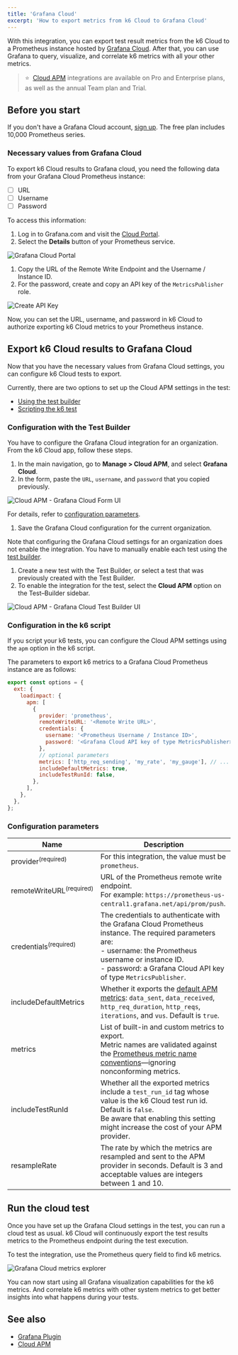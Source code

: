 ```yaml
---
title: 'Grafana Cloud'
excerpt: 'How to export metrics from k6 Cloud to Grafana Cloud'
---
```


With this integration, you can export test result metrics from the k6 Cloud to a Prometheus instance hosted by [Grafana Cloud](https://grafana.com/products/cloud/).
After that, you can use Grafana to query, visualize, and correlate k6 metrics with all your other metrics.

> ⭐️  &nbsp;[Cloud APM](/cloud/integrations/cloud-apm/) integrations are available on Pro and Enterprise plans, as well as the annual Team plan and Trial.

## Before you start

If you don't have a Grafana Cloud account, [sign up](https://grafana.com/products/cloud/).
The free plan includes 10,000 Prometheus series.

### Necessary values from Grafana Cloud

To export k6 Cloud results to Grafana cloud, you need the following data from your Grafana Cloud Prometheus instance:

- [ ] URL
- [ ] Username
- [ ] Password

To access this information:

1. Log in to Grafana.com and visit the [Cloud Portal](https://grafana.com/docs/grafana-cloud/what-are/cloud-portal/).
1. Select the **Details** button of your Prometheus service.

  ![Grafana Cloud Portal](./images/grafana_cloud_portal.png)

1. Copy the URL of the Remote Write Endpoint and the Username / Instance ID.
1. For the password, create and copy an API key of the `MetricsPublisher` role.

  ![Create API Key](./images/grafana_cloud_create_api_key_metrics_publisher.png)

Now, you can set the URL, username, and password in k6 Cloud to authorize exporting k6 Cloud metrics to your Prometheus instance.

## Export k6 Cloud results to Grafana Cloud

Now that you have the necessary values from Grafana Cloud settings, you can configure k6 Cloud tests to export.

Currently, there are two options to set up the Cloud APM settings in the test:

- [Using the test builder](#configuration-using-the-test-builder)
- [Scripting the k6 test](#configuration-in-the-k6-script)

### Configuration with the Test Builder

You have to configure the Grafana Cloud integration for an organization.
From the k6 Cloud app, follow these steps.

1. In the main navigation, go to **Manage > Cloud APM**, and select **Grafana Cloud**.
1. In the form, paste the `URL`, `username`, and `password` that you copied previously.

  ![Cloud APM - Grafana Cloud Form UI](images/grafana-cloud-app-form.png)

  For details, refer to [configuration parameters](#configuration-parameters).

1. Save the Grafana Cloud configuration for the current organization.

Note that configuring the Grafana Cloud settings for an organization does not enable the integration. You have to manually enable each test using the [test builder](/test-authoring/test-builder).

1. Create a new test with the Test Builder, or select a test that was previously created with the Test Builder.
1. To enable the integration for the test, select the **Cloud APM** option on the Test&ndash;Builder sidebar.

  ![Cloud APM - Grafana Cloud Test Builder UI](images/grafana-cloud-app-testbuilder.png)

### Configuration in the k6 script

If you script your k6 tests, you can configure the Cloud APM settings using the `apm` option in the k6 script.

The parameters to export k6 metrics to a Grafana Cloud Prometheus instance are as follows:

```javascript
export const options = {
  ext: {
    loadimpact: {
      apm: [
        {
          provider: 'prometheus',
          remoteWriteURL: '<Remote Write URL>',
          credentials: {
            username: '<Prometheus Username / Instance ID>',
            password: '<Grafana Cloud API key of type MetricsPublisher>',
          },
          // optional parameters
          metrics: ['http_req_sending', 'my_rate', 'my_gauge'], // ...
          includeDefaultMetrics: true,
          includeTestRunId: false,
        },
      ],
    },
  },
};
```

### Configuration parameters

| Name                    | Description                                                                                                                                                                                |
| ----------------------- | ------------------------------------------------------------------------------------------------------------------------------------------------------------------------------------------ |
| provider<sup>(required)</sup>            | For this integration, the value must be `prometheus`.
| remoteWriteURL<sup>(required)</sup>        | URL of the Prometheus remote write endpoint. <br/> For example: `https://prometheus-us-central1.grafana.net/api/prom/push`.                                                                                                |
| credentials<sup>(required)</sup>         | The credentials to authenticate with the Grafana Cloud Prometheus instance. The required parameters are: <br/> - username: the Prometheus username or instance ID. <br/> - password: a Grafana Cloud API key of type `MetricsPublisher`. |
| includeDefaultMetrics | Whether it exports the [default APM metrics](/cloud/integrations/cloud-apm/#default-apm-metrics): `data_sent`, `data_received`, `http_req_duration`, `http_reqs`, `iterations`, and `vus`. Default is `true`. |
| metrics               | List of built-in and custom metrics to export. <br/> Metric names are validated against the [Prometheus metric name conventions](https://prometheus.io/docs/concepts/data_model/#metric-names-and-labels)—ignoring nonconforming metrics.                                      |
| includeTestRunId      | Whether all the exported metrics include a `test_run_id` tag whose value is the k6 Cloud test run id. Default is `false`. <br/> Be aware that enabling this setting might increase the cost of your APM provider. |
| resampleRate          | The rate by which the metrics are resampled and sent to the APM provider in seconds. Default is 3 and acceptable values are integers between 1 and 10. |


## Run the cloud test

Once you have set up the Grafana Cloud settings in the test, you can run a cloud test as usual.
k6 Cloud will continuously export the test results metrics to the Prometheus endpoint during the test execution.

To test the integration, use the Prometheus query field to find k6 metrics.

  ![Grafana Cloud metrics explorer](images/grafana_cloud_explore_k6_metrics.png)

You can now start using all Grafana visualization capabilities for the k6 metrics.
And correlate k6 metrics with other system metrics to get better insights into what happens during your tests.

## See also

- [Grafana Plugin](/cloud/integrations/grafana-plugin/)
- [Cloud APM](/cloud/integrations/cloud-apm/)
